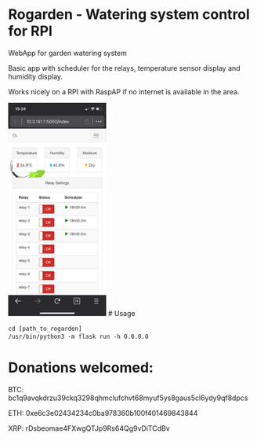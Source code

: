 # Rogarden - Watering system control for RPI
WebApp for garden watering system

Basic app with scheduler for the relays, temperature sensor display and humidity display.

Works nicely on a RPI with RaspAP if no internet is available in the area.

<img src="https://github.com/rgonomike/rogarden/blob/main/app.png" width="200">
# Usage

```
cd [path_to_rogarden]
/usr/bin/python3 -m flask run -h 0.0.0.0
```

# Donations welcomed:

BTC: bc1q9avqkdrzu39ckq3298qhmclufchvt68myuf5ys8gaus5cl6ydy9qf8dpcs

ETH: 0xe6c3e02434234c0ba978360b100f401469843844

XRP: rDsbeomae4FXwgQTJp9Rs64Qg9vDiTCdBv
